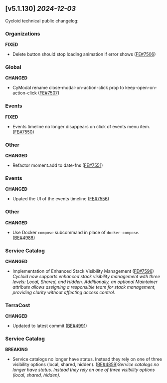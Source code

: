 ## [v5.1.130] _2024-12-03_

Cycloid technical public changelog:

### Organizations
**FIXED**
- Delete button should stop loading animation if error shows ([FE#7506])

### Global
**CHANGED**
- CyModal rename close-modal-on-action-click prop to keep-open-on-action-click ([FE#7507])

### Events
**FIXED**
- Events timeline no longer disappears on click of events menu item. ([FE#7550])

### Other
**CHANGED**
- Refactor moment.add to date-fns ([FE#7551])

### Events
**CHANGED**
- Upated the UI of the events timeline ([FE#7556])

### Other
**CHANGED**
- Use  Docker `compose` subcommand in place of `docker-compose`. ([BE#4988])
### Service Catalog
**CHANGED**
- Implementation of Enhanced Stack Visibility Management ([FE#7596])
*Cycloid now supports enhanced stack visibility management with three levels: Local, Shared, and Hidden. Additionally, an optional Maintainer attribute allows assigning a responsible team for stack management, providing clarity without affecting access control.*
### TerraCost
**CHANGED**
- Updated to latest commit ([BE#4991])
### Service Catalog
**BREAKING**
- Service catalogs no longer have status. Instead they rely on one of three visibility options (local, shared, hidden). ([BE#4859])*Service catalogs no longer have status. Instead they rely on one of three visibility options (local, shared, hidden).*

[FE#7506]: https://github.com/cycloidio/youdeploy-frontend-web/pull/7506
[FE#7507]: https://github.com/cycloidio/youdeploy-frontend-web/pull/7507
[FE#7550]: https://github.com/cycloidio/youdeploy-frontend-web/pull/7550
[FE#7551]: https://github.com/cycloidio/youdeploy-frontend-web/pull/7551
[FE#7556]: https://github.com/cycloidio/youdeploy-frontend-web/pull/7556
[BE#4988]: https://github.com/cycloidio/youdeploy-http-api/pull/4988
[FE#7596]: https://github.com/cycloidio/youdeploy-frontend-web/pull/7596
[BE#4991]: https://github.com/cycloidio/youdeploy-http-api/pull/4991
[BE#4859]: https://github.com/cycloidio/youdeploy-http-api/pull/4859
